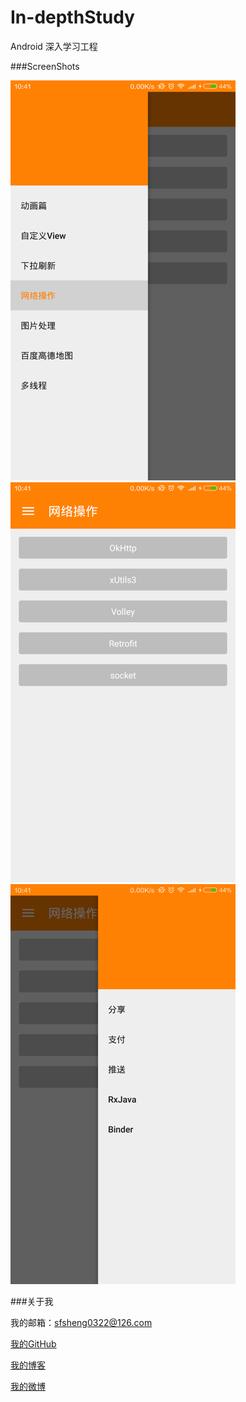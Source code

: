 # In-depthStudy
Android 深入学习工程

###ScreenShots

![](/screenshots/left_menu.png)
![](/screenshots/http_page.png)
![](/screenshots/right_menu.png)
 
###关于我

我的邮箱：sfsheng0322@126.com

[我的GitHub](https://github.com/sfsheng0322)

[我的博客](https://sfsheng0322.github.io)

[我的微博](http://weibo.com/3852192525/profile?rightmod=1&wvr=6&mod=personinfo)